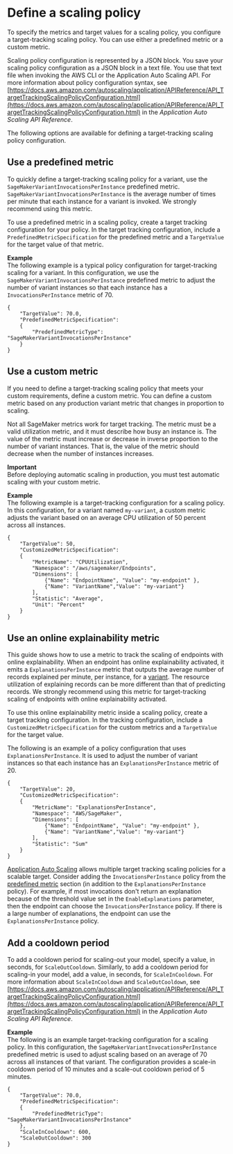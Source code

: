# Define a scaling policy<a name="endpoint-auto-scaling-add-code-define"></a>

To specify the metrics and target values for a scaling policy, you configure a target\-tracking scaling policy\. You can use either a predefined metric or a custom metric\.

Scaling policy configuration is represented by a JSON block\. You save your scaling policy configuration as a JSON block in a text file\. You use that text file when invoking the AWS CLI or the Application Auto Scaling API\. For more information about policy configuration syntax, see [https://docs.aws.amazon.com/autoscaling/application/APIReference/API_TargetTrackingScalingPolicyConfiguration.html](https://docs.aws.amazon.com/autoscaling/application/APIReference/API_TargetTrackingScalingPolicyConfiguration.html) in the *Application Auto Scaling API Reference*\.

 The following options are available for defining a target\-tracking scaling policy configuration\.

## Use a predefined metric<a name="endpoint-auto-scaling-add-code-predefined"></a>

To quickly define a target\-tracking scaling policy for a variant, use the `SageMakerVariantInvocationsPerInstance`  predefined metric\. `SageMakerVariantInvocationsPerInstance` is the average number of times per minute that each instance for a variant is invoked\. We strongly recommend using this metric\.



To use a predefined metric in a scaling policy, create a target tracking configuration for your policy\. In the target tracking configuration, include a `PredefinedMetricSpecification` for the predefined metric and a `TargetValue` for the target value of that metric\.

**Example**  
The following example is a typical policy configuration for target\-tracking scaling for a variant\. In this configuration, we use the `SageMakerVariantInvocationsPerInstance` predefined metric to adjust the number of variant instances so that each instance has a `InvocationsPerInstance` metric of 70\.   

```
{
    "TargetValue": 70.0,
    "PredefinedMetricSpecification":
    {
        "PredefinedMetricType": "SageMakerVariantInvocationsPerInstance"
    }
}
```

## Use a custom metric<a name="endpoint-auto-scaling-add-code-custom"></a>

If you need to define a target\-tracking scaling policy that meets your custom requirements, define a custom metric\. You can define a custom metric based on any production variant metric that changes in proportion to scaling\. 

Not all SageMaker metrics work for target tracking\. The metric must be a valid utilization metric, and it must describe how busy an instance is\. The value of the metric must increase or decrease in inverse proportion to the number of variant instances\. That is, the value of the metric should decrease when the number of instances increases\.

**Important**  
Before deploying automatic scaling in production, you must test automatic scaling with your custom metric\.

**Example**  
The following example is a target\-tracking configuration for a scaling policy\. In this configuration, for a variant named `my-variant`, a custom metric adjusts the variant based on an average CPU utilization of 50 percent across all instances\.  

```
{
    "TargetValue": 50,
    "CustomizedMetricSpecification":
    {
        "MetricName": "CPUUtilization",
        "Namespace": "/aws/sagemaker/Endpoints",
        "Dimensions": [
            {"Name": "EndpointName", "Value": "my-endpoint" },
            {"Name": "VariantName","Value": "my-variant"}
        ],
        "Statistic": "Average",
        "Unit": "Percent"
    }
}
```

## Use an online explainability metric<a name="endpoint-auto-scaling-online-explainability"></a>

This guide shows how to use a metric to track the scaling of endpoints with online explainability\. When an endpoint has online explainability activated, it emits a `ExplanationsPerInstance` metric that outputs the average number of records explained per minute, per instance, for a [variant](https://docs.aws.amazon.com/sagemaker/latest/APIReference/API_ProductionVariant.html)\. The resource utilization of explaining records can be more different than that of predicting records\. We strongly recommend using this metric for target\-tracking scaling of endpoints with online explainability activated\.

To use this online explainability metric inside a scaling policy, create a target tracking configuration\. In the tracking configuration, include a `CustomizedMetricSpecification` for the custom metrics and a `TargetValue` for the target value\.

The following is an example of a policy configuration that uses `ExplanationsPerInstance`\. It is used to adjust the number of variant instances so that each instance has an `ExplanationsPerInstance` metric of 20\.

```
{
    "TargetValue": 20,
    "CustomizedMetricSpecification":
    {
        "MetricName": "ExplanationsPerInstance",
        "Namespace": "AWS/SageMaker",
        "Dimensions": [
            {"Name": "EndpointName", "Value": "my-endpoint" },
            {"Name": "VariantName","Value": "my-variant"}
        ],
        "Statistic": "Sum"
    }
}
```

[Application Auto Scaling](https://docs.aws.amazon.com/autoscaling/application/userguide/application-auto-scaling-target-tracking.html) allows multiple target tracking scaling policies for a scalable target\. Consider adding the `InvocationsPerInstance` policy from the [predefined metric](https://docs.aws.amazon.com/sagemaker/latest/dg/endpoint-auto-scaling-add-code-define.html#endpoint-auto-scaling-add-code-predefined) section \(in addition to the `ExplanationsPerInstance` policy\)\. For example, if most invocations don't return an explanation because of the threshold value set in the `EnableExplanations` parameter, then the endpoint can choose the `InvocationsPerInstance` policy\. If there is a large number of explanations, the endpoint can use the `ExplanationsPerInstance` policy\. 

## Add a cooldown period<a name="endpoint-auto-scaling-add-code-cooldown"></a>

To add a cooldown period for scaling\-out your model, specify a value, in seconds, for `ScaleOutCooldown`\. Similarly, to add a cooldown period for scaling\-in your model, add a value, in seconds, for `ScaleInCooldown`\. For more information about `ScaleInCooldown` and `ScaleOutCooldown`, see [https://docs.aws.amazon.com/autoscaling/application/APIReference/API_TargetTrackingScalingPolicyConfiguration.html](https://docs.aws.amazon.com/autoscaling/application/APIReference/API_TargetTrackingScalingPolicyConfiguration.html) in the *Application Auto Scaling API Reference*\. 

**Example**  
The following is an example target\-tracking configuration for a scaling policy\. In this configuration, the `SageMakerVariantInvocationsPerInstance` predefined metric is used to adjust scaling based on an average of 70 across all instances of that variant\. The configuration provides a scale\-in cooldown period of 10 minutes and a scale\-out cooldown period of 5 minutes\.   

```
{
    "TargetValue": 70.0,
    "PredefinedMetricSpecification":
    {
        "PredefinedMetricType": "SageMakerVariantInvocationsPerInstance"
    },
    "ScaleInCooldown": 600,
    "ScaleOutCooldown": 300
}
```